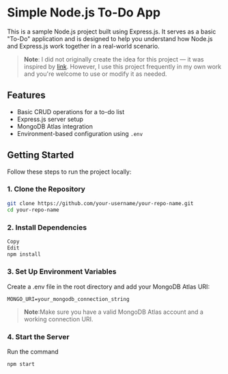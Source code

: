 # Simple Node.js To-Do App

This is a sample Node.js project built using Express.js. It serves as a basic "To-Do" application and is designed to help you understand how Node.js and Express.js work together in a real-world scenario.

> **Note**: I did not originally create the idea for this project — it was inspired by [link](https://github.com/john-smilga/node-express-course/tree/main/03-task-manager). However, I use this project frequently in my own work and you're welcome to use or modify it as needed.

## Features

- Basic CRUD operations for a to-do list
- Express.js server setup
- MongoDB Atlas integration
- Environment-based configuration using `.env`

## Getting Started

Follow these steps to run the project locally:

### 1. Clone the Repository

```bash
git clone https://github.com/your-username/your-repo-name.git
cd your-repo-name
```

### 2. Install Dependencies

```bash
Copy
Edit
npm install
```

### 3. Set Up Environment Variables

Create a .env file in the root directory and add your MongoDB Atlas URI:
```env
MONGO_URI=your_mongodb_connection_string
```
> **Note**:Make sure you have a valid MongoDB Atlas account and a working connection URI.

### 4. Start the Server

Run the command
```bash
npm start
```
